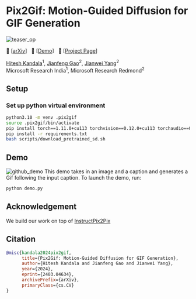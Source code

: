 # Pix2Gif: Motion-Guided Diffusion for GIF Generation
![teaser_op](https://github.com/hiteshK03/Pix2Gif/assets/45922320/3d8ca72e-b2f3-48fd-a732-574987454fd3)

:grapes: \[[arXiv](https://arxiv.org/abs/2403.04634)\] &nbsp; :apple: \[[Demo](https://520a83a7524ec7d864.gradio.live/)\] &nbsp; :orange: \[[Project Page](https://hiteshk03.github.io/Pix2Gif/)\]


[Hitesh Kandala](https://hiteshk03.github.io/)<sup>1</sup>, [Jianfeng Gao](https://www.microsoft.com/en-us/research/people/jfgao/)<sup>2</sup>, [Jianwei Yang](https://jwyang.github.io/)<sup>2</sup>
<br> Microsoft Research India<sup>1</sup>, Microsoft Research Redmond<sup>2</sup>

## Setup
### Set up python virtual environment
```bash
python3.10 -m venv .pix2gif
source .pix2gif/bin/activate
pip install torch==1.11.0+cu113 torchvision==0.12.0+cu113 torchaudio==0.11.0 --extra-index-url https://download.pytorch.org/whl/cu113
pip install -r requirements.txt
bash scripts/download_pretrained_sd.sh
```

## Demo
![github_demo](https://github.com/hiteshK03/Pix2Gif/assets/45922320/e3b1605c-b8e2-4ab7-8329-17d0b611e68b)
This demo takes in an image and a caption and generates a Gif following the input caption. To launch the demo, run:
```bash
python demo.py
```

## Acknowledgement
We build our work on top of [InstructPix2Pix](https://github.com/timothybrooks/instruct-pix2pix)

## Citation
```bibtex
@misc{kandala2024pix2gif,
      title={Pix2Gif: Motion-Guided Diffusion for GIF Generation}, 
      author={Hitesh Kandala and Jianfeng Gao and Jianwei Yang},
      year={2024},
      eprint={2403.04634},
      archivePrefix={arXiv},
      primaryClass={cs.CV}
}
